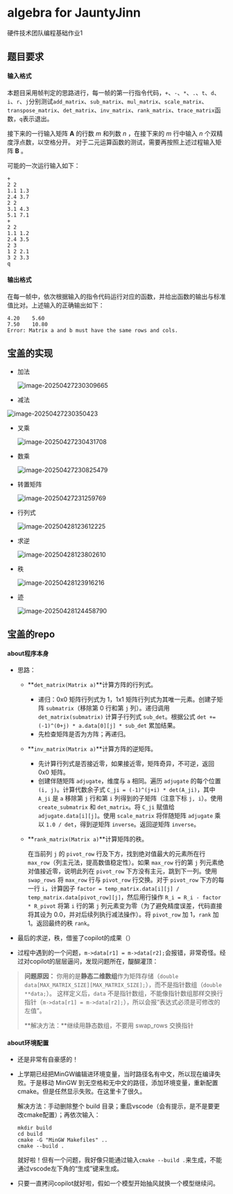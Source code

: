 # algebra for JauntyJinn

硬件技术团队编程基础作业1

## 题目要求

#### 输入格式

本题目采用帧判定的思路进行，每一帧的第一行指令代码，`+`、`-`、`*`、`.`、`t`、`d`、`i`、`r`、`j`分别测试`add_matrix`、`sub_matrix`、`mul_matrix`、`scale_matrix`、`transpose_matrix`、`det_matrix`、`inv_matrix`、`rank_matrix`、`trace_matrix`函数，`q`表示退出。

接下来的一行输入矩阵 $\mathbf{A}$ 的行数 $m$ 和列数 $n$ ，在接下来的 $m$ 行中输入 $n$ 个双精度浮点数，以空格分开。
对于二元运算函数的测试，需要再按照上述过程输入矩阵 $\textbf{B}$ 。

可能的一次运行输入如下：
```
+
2 2
1.1 1.3
2.4 3.7
2 2
3.1 4.3
5.1 7.1
+
2 2
1.1 1.2
2.4 3.5
2 3
1 2 2.1
3 2 3.3
q
```
#### 输出格式

在每一帧中，依次根据输入的指令代码运行对应的函数，并给出函数的输出与标准值比对。上述输入的正确输出如下：
```
4.20    5.60    
7.50    10.80
Error: Matrix a and b must have the same rows and cols.
```
## 宝盖的实现

- 加法

  ![image-20250427230309665](README/image-20250427230309665.png)

- 减法

![image-20250427230350423](README/image-20250427230350423.png)

- 叉乘

  ![image-20250427230431708](README/image-20250427230431708.png)

- 数乘

  ![image-20250427230825479](README/image-20250427230825479.png)

- 转置矩阵

  ![image-20250427231259769](README/image-20250427231259769.png)

- 行列式

  ![image-20250428123612225](README/image-20250428123612225.png)

- 求逆

  ![image-20250428123802610](README/image-20250428123802610.png)

- 秩

  ![image-20250428123916216](README/image-20250428123916216.png)

- 迹

  ![image-20250428124458790](README/image-20250428124458790.png)

## 宝盖的repo

#### about程序本身

- 思路：

  - **`det_matrix(Matrix a)`**计算方阵的行列式。

    - 递归：0x0 矩阵行列式为 1，1x1 矩阵行列式为其唯一元素。创建子矩阵 `submatrix`（移除第 0 行和第 `j` 列）。递归调用 `det_matrix(submatrix)` 计算子行列式 `sub_det`。根据公式 `det += (-1)^(0+j) * a.data[0][j] * sub_det` 累加结果。
    - 先检查矩阵是否为方阵；再递归。

  - **`inv_matrix(Matrix a)`**计算方阵的逆矩阵。

    - 先计算行列式是否接近零，如果接近零，矩阵奇异，不可逆，返回 0x0 矩阵。
    - 创建伴随矩阵 `adjugate`，维度与 `a` 相同。遍历 `adjugate` 的每个位置 `(i, j)`。计算代数余子式 `C_ji = (-1)^(j+i) * det(A_ji)`，其中 `A_ji` 是 `a` 移除第 `j` 行和第 `i` 列得到的子矩阵（注意下标 `j, i`）。使用 `create_submatrix` 和 `det_matrix`。将 `C_ji` 赋值给 `adjugate.data[i][j]`。使用 `scale_matrix` 将伴随矩阵 `adjugate` 乘以 `1.0 / det`，得到逆矩阵 `inverse`。返回逆矩阵 `inverse`。

  - **`rank_matrix(Matrix a)`**计算矩阵的秩。

    在当前列 `j` 的 `pivot_row` 行及下方，找到绝对值最大的元素所在行 `max_row`（列主元法，提高数值稳定性）。如果 `max_row` 行的第 `j` 列元素绝对值接近零，说明此列在 `pivot_row` 下方没有主元，跳到下一列。使用 `swap_rows` 将 `max_row` 行与 `pivot_row` 行交换。对于 `pivot_row` 下方的每一行 `i`，计算因子 `factor = temp_matrix.data[i][j] / temp_matrix.data[pivot_row][j]`，然后用行操作 `R_i = R_i - factor * R_pivot` 将第 `i` 行的第 `j` 列元素变为零（为了避免精度误差，代码直接将其设为 0.0，并对后续列执行减法操作）。将 `pivot_row` 加 1，`rank` 加 1。返回最终的秩 `rank`。

- 最后的求逆，秩，借鉴了copilot的成果（）

- 过程中遇到的一个问题，`m->data[r1] = m->data[r2];`会报错，非常奇怪。经过对copilot的层层逼问，发现问题所在，醍醐灌顶：

> **问题原因：** 你用的是**静态二维数组**作为矩阵存储（`double data[MAX_MATRIX_SIZE][MAX_MATRIX_SIZE];`），而不是指针数组（`double **data;`）。
> 这样定义后，`data` 不是指针数组，不能像指针数组那样交换行指针（`m->data[r1] = m->data[r2];`），所以会报“表达式必须是可修改的左值”。
>
> **解决方法：**继续用静态数组，不要用 swap_rows 交换指针

#### about环境配置

- 还是非常有自豪感的！

- 上学期已经把MinGW编辑进环境变量，当时路径名有中文，所以现在编译失败。于是移动 MinGW 到无空格和无中文的路径，添加环境变量，重新配置cmake。但是任然显示失败。在这里卡了很久。

  解决方法：手动删除整个 build 目录；重启vscode（会有提示，是不是要更改cmake配置）；再依次输入：

  ```
  mkdir build
  cd build
  cmake -G "MinGW Makefiles" ..
  cmake --build .
  ```

  就好啦！但有一个问题，我好像只能通过输入`cmake --build .`来生成，不能通过vscode左下角的“生成”键来生成。

- 只要一直拷问copilot就好啦，假如一个模型开始抽风就换一个模型继续问。
